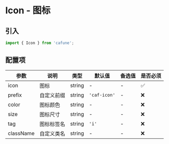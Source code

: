 # Icon - 图标

## 引入
```jsx
import { Icon } from 'cafune';
```

## 配置项
| 参数 | 说明 | 类型 | 默认值 |备选值 | 是否必须 |
| --- | --- | --- | --- | --- | --- |
| icon | 图标 | string | - | - | ✅  |
| prefix | 自定义前缀 | string | `'caf-icon'` | - | ❌ |
| color | 图标颜色 | string | - | - | ❌ |
| size | 图标尺寸 | string | - | - | ❌ |
| tag | 图标标签名 | string | `'i'` | - | ❌ |
| className | 自定义类名 | string | - | - | ❌ |
